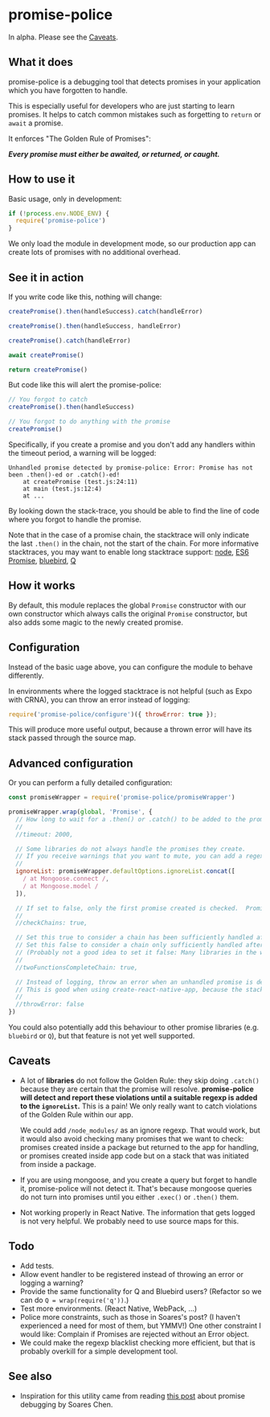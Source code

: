 # promise-police

In alpha.  Please see the [Caveats](#caveats).

## What it does

promise-police is a debugging tool that detects promises in your application which you have forgotten to handle.

This is especially useful for developers who are just starting to learn promises.  It helps to catch common mistakes such as forgetting to `return` or `await` a promise.

It enforces "The Golden Rule of Promises":

_**Every promise must either be awaited, or returned, or caught.**_

## How to use it

Basic usage, only in development:

```js
if (!process.env.NODE_ENV) {
  require('promise-police')
}
```

We only load the module in development mode, so our production app can create lots of promises with no additional overhead.

## See it in action

If you write code like this, nothing will change:

```js
createPromise().then(handleSuccess).catch(handleError)

createPromise().then(handleSuccess, handleError)

createPromise().catch(handleError)

await createPromise()

return createPromise()
```

But code like this will alert the promise-police:

```js
// You forgot to catch
createPromise().then(handleSuccess)

// You forgot to do anything with the promise
createPromise()
```

Specifically, if you create a promise and you don't add any handlers within the timeout period, a warning will be logged:

```
Unhandled promise detected by promise-police: Error: Promise has not been .then()-ed or .catch()-ed!
    at createPromise (test.js:24:11)
    at main (test.js:12:4)
    at ...
```

By looking down the stack-trace, you should be able to find the line of code where you forgot to handle the promise.

Note that in the case of a promise chain, the stacktrace will only indicate the last `.then()` in the chain, not the start of the chain.  For more informative stacktraces, you may want to enable long stacktrace support: [node](https://github.com/mattinsler/longjohn), [ES6 Promise](https://gist.github.com/joeytwiddle/8c357b8a4ac6803a0f188d495901b6bc), [bluebird](http://bluebirdjs.com/docs/api/promise.longstacktraces.html), [Q](https://stackoverflow.com/a/24046877)

## How it works

By default, this module replaces the global `Promise` constructor with our own constructor which always calls the original `Promise` constructor, but also adds some magic to the newly created promise.

## Configuration

Instead of the basic uage above, you can configure the module to behave differently.

In environments where the logged stacktrace is not helpful (such as Expo with CRNA), you can throw an error instead of logging:

```js
require('promise-police/configure')({ throwError: true });
```

This will produce more useful output, because a thrown error will have its stack passed through the source map.

## Advanced configuration

Or you can perform a fully detailed configuration:

```js
const promiseWrapper = require('promise-police/promiseWrapper')

promiseWrapper.wrap(global, 'Promise', {
  // How long to wait for a .then() or .catch() to be added to the promise.
  //
  //timeout: 2000,

  // Some libraries do not always handle the promises they create.
  // If you receive warnings that you want to mute, you can add a regexp that will match only that code's stacktrace.
  //
  ignoreList: promiseWrapper.defaultOptions.ignoreList.concat([
    / at Mongoose.connect /,
    / at Mongoose.model /
  ]),

  // If set to false, only the first promise created is checked.  Promises resulting from later .then()s are not checked.
  //
  //checkChains: true,

  // Set this true to consider a chain has been sufficiently handled after `.then(good, bad)`
  // Set this false to consider a chain only sufficiently handled after `.then(good).catch(bad)`
  // (Probably not a good idea to set it false: Many libraries in the wild use the former approach.)
  //
  //twoFunctionsCompleteChain: true,

  // Instead of logging, throw an error when an unhandled promise is detected
  // This is good when using create-react-native-app, because the stack will display properly
  //
  //throwError: false
})
```

You could also potentially add this behaviour to other promise libraries (e.g. `bluebird` or `Q`), but that feature is not yet well supported.

## Caveats

- A lot of **libraries** do not follow the Golden Rule: they skip doing `.catch()` because they are certain that the promise will resolve.  **promise-police will detect and report these violations until a suitable regexp is added to the `ignoreList`.**  This is a pain!  We only really want to catch violations of the Golden Rule within our app.

  We could add `/node_modules/` as an ignore regexp.  That would work, but it would also avoid checking many promises that we want to check: promises created inside a package but returned to the app for handling, or promises created inside app code but on a stack that was initiated from inside a package.

- If you are using mongoose, and you create a query but forget to handle it, promise-police will not detect it.  That's because mongoose queries do not turn into promises until you either `.exec()` or `.then()` them.

- Not working properly in React Native.  The information that gets logged is not very helpful.  We probably need to use source maps for this.

## Todo

- Add tests.
- Allow event handler to be registered instead of throwing an error or logging a warning?
- Provide the same functionality for Q and Bluebird users?  (Refactor so we can do `Q = wrap(require('q'))`.)
- Test more environments.  (React Native, WebPack, ...)
- Police more constraints, such as those in Soares's post?  (I haven't experienced a need for most of them, but YMMV!)  One other constraint I would like: Complain if Promises are rejected without an Error object.
- We could make the regexp blacklist checking more efficient, but that is probably overkill for a simple development tool.

## See also

- Inspiration for this utility came from reading [this post](https://github.com/soareschen/es6-promise-debugging/blob/master/README.md) about promise debugging by Soares Chen.

